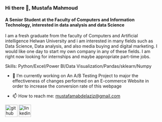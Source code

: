 ### Hi there 👋, Mustafa Mahmoud
#### A Senior Student at the Faculty of Computers and Information Technology, interested in data analysis and data Science
I am a fresh graduate from the faculty of Computers and Artificial intelligence Helwan University and i am interested in many fields such as Data Science, Data analysis, and also media buying and digital marketing. I would like one day to start my own company in any of these fields. I am right now looking for internships and maybe appropriate part-time jobs.

Skills: Python/Excel/Power BI/Data Visualization/Pandas/sklearn/Numpy

- 🔭 I’m currently working on An A/B Testing Project to major the effectiveness of changes performed on an E-commerce Website in order to increase the conversion rate of this webpage 

- 📫 How to reach me: mustafamabdelaziz@gmail.com 


[<img src='https://cdn.jsdelivr.net/npm/simple-icons@3.0.1/icons/github.svg' alt='github' height='40'>](https://github.com//mustafaabdelaziz)  [<img src='https://cdn.jsdelivr.net/npm/simple-icons@3.0.1/icons/linkedin.svg' alt='linkedin' height='40'>](https://www.linkedin.com/in/mustafamabdelaziz/)  


